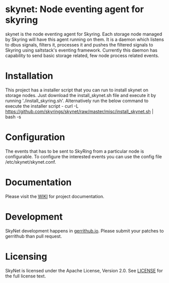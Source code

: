 # skynet: Node eventing agent for skyring
skynet is the node eventing agent for Skyring. Each storage node managed by Skyring will have this agent running on them. It is a daemon which listens to dbus signals, filters it, processes it and pushes the filtered signals to Skyring using saltstack's eventing framework. Currently this daemon has capability to send basic storage related, few node process related events.

# Installation
This project has a installer script that you can run to install skynet on storage nodes. Just download the install_skynet.sh file and execute it by running './install_skyring.sh'. Alternatively run the below command to execute the installer script - curl -L https://github.com/skyrings/skynet/raw/master/misc/install_skynet.sh | bash -s

# Configuration
The events that has to be sent to SkyRing from a particular node is configurable. To configure the interested events you can use the config file /etc/skynet/skynet.conf.

# Documentation
Please visit the [WIKI](https://github.com/skyrings/skynet/wiki) for project documentation.

# Development
SkyNet development happens in [gerrithub.io](https://review.gerrithub.io/#/admin/projects/skyrings/skynet).  Please submit your patches to gerrithub than pull request.

# Licensing
SkyNet is licensed under the Apache License, Version 2.0.  See [LICENSE](https://github.com/skyrings/skynet/blob/master/LICENSE) for the full license text.

